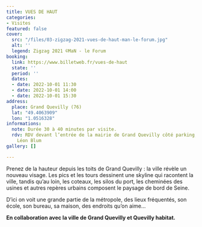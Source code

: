 ```yaml
---
title: VUES DE HAUT
categories:
- Visites
featured: false
cover:
  src: "/files/03-zigzag-2021-vues-de-haut-man-le-forum.jpg"
  alt: ''
  legend: Zigzag 2021 ©MaN - le Forum
booking:
  link: https://www.billetweb.fr/vues-de-haut
  state: ''
  period: ''
  dates:
  - date: 2022-10-01 11:30
  - date: 2022-10-01 14:00
  - date: 2022-10-01 15:30
address:
  place: Grand Quevilly (76)
  lat: "49.4063909"
  lon: "1.0516328"
informations:
  note: Durée 30 à 40 minutes par visite.
  rdv: RDV devant l’entrée de la mairie de Grand Quevilly côté parking, entrée av.
    Léon Blum
gallery: []

---
```

Prenez de la hauteur depuis les toits de Grand Quevilly : la ville révèle un nouveau visage. Les pics et les tours dessinent une skyline qui racontent la ville, tandis qu’au loin, les coteaux, les silos du port, les cheminées des usines et autres repères urbains composent le paysage de bord de Seine.

D’ici on voit une grande partie de la métropole, des lieux fréquentés, son école, son bureau, sa maison, des endroits qu’on aime…

**En collaboration avec la ville de Grand Quevilly et Quevilly habitat.**